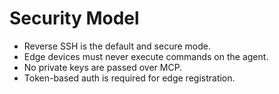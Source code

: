 # Security Model

- Reverse SSH is the default and secure mode.
- Edge devices must never execute commands on the agent.
- No private keys are passed over MCP.
- Token-based auth is required for edge registration.
